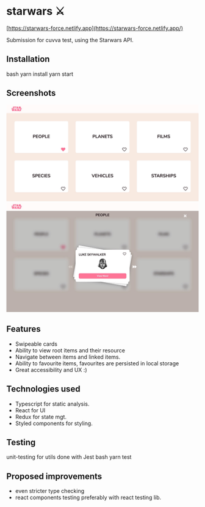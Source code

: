 # starwars ⚔️

[https://starwars-force.netlify.app](https://starwars-force.netlify.app/)

Submission for cuvva test, using the Starwars API.

## Installation

bash
yarn install
yarn start

## Screenshots

![](./src/assets/screenshots/screenshot1.jpeg)
![](./src/assets/screenshots/screenshot2.jpeg)

## Features

- Swipeable cards
- Ability to view root items and their resource
- Navigate between items and linked items.
- Ability to favourite items, favourites are persisted in local storage
- Great accessibility and UX :)

## Technologies used

- Typescript for static analysis.
- React for UI
- Redux for state mgt.
- Styled components for styling.

## Testing

unit-testing for utils done with Jest
bash
yarn test

## Proposed improvements

- even stricter type checking
- react components testing preferably with react testing lib.
